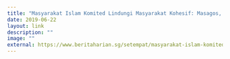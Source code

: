 ```yaml
---
title: "Masyarakat Islam Komited Lindungi Masyarakat Kohesif: Masagos, Berita Harian"
date: 2019-06-22
layout: link
description: ""
image: ""
external: https://www.beritaharian.sg/setempat/masyarakat-islam-komited-lindungi-masyarakat-kohesif-masagos
---
```

